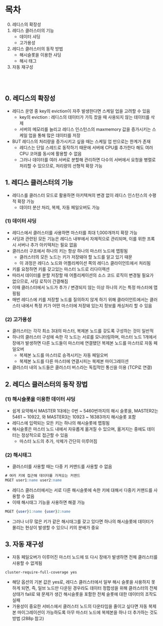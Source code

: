 # 목차
0. 레디스의 확장성
1. 레디스 클러스터의 기능
   - 데이터 샤딩
   - 고가용성
2. 레디스 클러스터의 동작 방법
   - 해시슬롯을 이용한 샤딩
   - 해시 태그
3. 자동 재구성

<br/>
<br/>

## 0. 레디스의 확장성 
- 레디스 운영 중 key의 eviction이 자주 발생한다면 스케일 업을 고려할 수 있음
	- key의 eviction : 레디스의 데이터가 가득 찼을 때 사용되지 않는 데이터를 삭제
	- 서버의 메모리를 늘리고 레디스 인스턴스의 maxmemory 값을 증가시키는 스케일 업을 통해 많은 데이터를 저장
- BUT 레디스의 처리량을 증가시키고 싶을 때는 스케일 업 만으로는 한계가 존재
	- 레디스는 단일 스레드로 동작하기 때문에 서버에 CPU를 추가한다 해도 여러 CPU 코어를 동시에 활용할 수 없음
	- 그러나 데이터를 여러 서버로 분할해 관리하면 다수의 서버에서 요청을 병렬로 처리할 수 있으므로, 처리량의 선형적 확장 가능

## 1. 레디스 클러스터의 기능
- 레디스를 클러스터 모드로 활용하면 아키텍쳐의 변경 없이 레디스 인스턴스의 수평적 확장 가능
	- 데이터 분산 처리, 복제, 자동 페일오버도 가능

### (1) 데이터 샤딩
- 레디스에서 클러스터를 사용하면 마스터를 최대 1,000개까지 확장 가능
- 샤딩과 관련된 모든 기능은 레디스 내부에서 자체적으로 관리되며, 이를 위한 프록시 서버나 추가 아키텍처는 필요 없음
- 클러스터 구조에서 하나의 키는 항상 하나의 마스터 노드에 맵핑됨
	- 클러스터의 모든 노드는 키가 저장돼야 할 노드를 알고 있기 때문
	- 이 과정은 레디스 노드와 어플리케이션 쪽의 레디스 클라이언트에서 처리됨
- 키를 요청하면 키를 갖고있는 마스터 노드로 리다이렉션
- 따라서 데이터를 분할 저장할 때 어플리케이션의 소스 코드 로직이 변경될 필요가 없으므로, 샤딩 로직이 간결해짐
- 이때 클러스터에서 노드가 추가 / 변경되지 않는 이상 하나의 키는 특정 마스터에 맵핑됨
- 매번 레디스에 키를 저장할 노드를 질의하지 않게 하기 위해 클라이언트에서는 클러스터 내에서 특정 키가 어떤 마스터에 저장돼 있는지 정보를 캐싱처리 할 수 있음

### (2) 고가용성
- 클러스터는 각각 최소 3대의 마스터, 복제본 노드를 갖도록 구성하는 것이 일반적
- 하나의 클러스터 구성에 속한 각 노드는 서로를 모니터링하며, 마스터 노드 1개에서 장애가 발생하면 다른 노드들이 마스터에 연결됐던 복제본 노드를 마스터로 자동 페일오버 
	- 복제본 노드를 마스터로 승격시키는 자동 페일오버
	- 복제본 노드를 다른 마스터에 연결시피는 복제본 마이그레이션
- 클러스터 내의 노드들은 클러스터 버스라는 독립적인 통신을 이용 (TCP로 연결)


## 2. 레디스 클러스터의 동작 장법
### (1) 해시슬롯을 이용한 데이터 샤딩
- 쉽게 요약해서 MASTER 1대에는 0번 ~ 5460번까지의 해시 슬롯을, MASTER2는 5461 ~ 10922, 와 MASTER3는 10923 ~ 16383까지 해시슬롯 포함
- 레디스에 입력되는 모든 키는 하나의 해시슬롯에 맵핑됨
- 해시슬롯은 마스터 노드 내에서 자유롭게 옮겨질 수 있으며, 옮겨지는 중에도 데이터는 정상적으로 접근할 수 있음 
	- 마스터 노드의 추가, 삭제가 간단히 이루어짐

### (2) 해시태그
- 클러스터를 사용할 때는 다중 키 커맨드를 사용할 수 없음
``` sql
# 여러 키에 접근해 데이터를 가져오는 커맨드
MGET user1:name user2:name
```
- 레디스 클러스터에서는 서로 다른 해시슬롯에 속한 키에 대해서 다중키 커맨드를 사용할 수 없음
- 이때 해시태그 기능을 사용하면 해결 가능
``` sql
MGET {user}1:name {user}2:name
```
- 그러나 너무 많은 키가 같은 해시태그를 갖고 있다면 하나의 해시슬롯에 데이터가 몰리는 현상이 발생할 수 있으니 키의 분배가 중요


## 3. 자동 재구성
- 자동 페일오버가 이루어진 마스터 노드에 또 다시 장애가 발생하면 전체 클러스터를 사용할 수 없게됨
```
cluster-require-full-coverage yes
```
- 해당 옵션의 기본 값은 yes로, 레디스 클러스터에서 일부 해시 슬롯을 사용하지 못하게 되면, 즉, 일브 노드만 다운된 경우라도 데이터 정합성을 위해 클러스터의 전체 상태가 fail로 돼 문제가 생긴 해시슬롯을 포함한 전체 슬롯에 대한 데이터의 조작도 실패
- 가용성이 중요한 서비스에서 클러스터 노드의 다운타임을 줄이고 싶다면 자동 복제본 마이그레이션이 가능하도록 아무 마스터 노드에 복제본을 하나 더 추가하는 것도 방법 (288p 참고)

